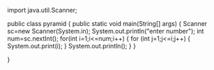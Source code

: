 
import java.util.Scanner;

public class pyramid {
	public static void main(String[] args) {
		Scanner sc=new Scanner(System.in);
		System.out.println("enter number");
		int num=sc.nextInt();
		for(int i=1;i<=num;i++) {
			for (int j=1;j<=i;j++) {
				System.out.print(i);
			}
			System.out.println();
		}
	}
 
}
